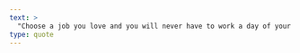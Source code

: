```yaml
---
text: >
  "Choose a job you love and you will never have to work a day of your life." - Unknown
type: quote
---
```

